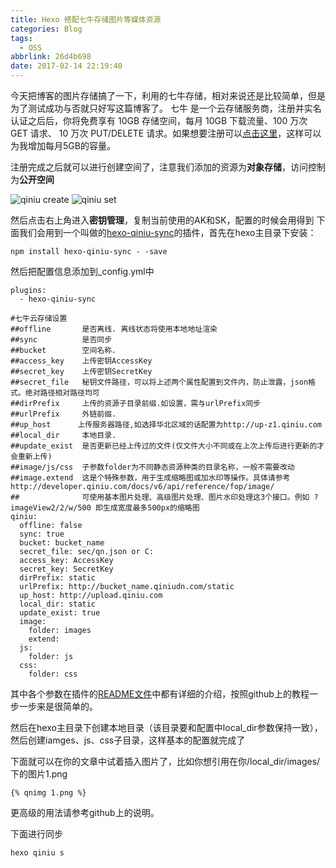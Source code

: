 ```yaml
---
title: Hexo 搭配七牛存储图片等媒体资源
categories: Blog
tags:
  - OSS
abbrlink: 26d4b698
date: 2017-02-14 22:19:40
---
```

今天把博客的图片存储搞了一下，利用的七牛存储，相对来说还是比较简单，但是为了测试成功与否就只好写这篇博客了。
七牛 是一个云存储服务商，注册并实名认证之后后，你将免费享有 10GB 存储空间，每月 10GB 下载流量、100 万次 GET 请求、 10 万次 PUT/DELETE 请求。如果想要注册可以[点击这里](https://portal.qiniu.com/signup?code=3lnfyn5xmh93m)，这样可以为我增加每月5GB的容量。
<!--more-->
注册完成之后就可以进行创建空间了，注意我们添加的资源为**对象存储**，访问控制为**公开空间**

![qiniu create](https://blogpic.skyhive.tech/pic%2Fqiniu_create.png)
![qiniu set](https://blogpic.skyhive.tech/pic%2Fqiniu_set.png)

然后点击右上角进入**密钥管理**，复制当前使用的AK和SK，配置的时候会用得到
下面我们会用到一个叫做的[hexo-qiniu-sync](https://github.com/gyk001/hexo-qiniu-sync)的插件，首先在hexo主目录下安装：
```
npm install hexo-qiniu-sync - -save
```
然后把配置信息添加到_config.yml中
```
plugins:
  - hexo-qiniu-sync

#七牛云存储设置
##offline       是否离线. 离线状态将使用本地地址渲染
##sync          是否同步
##bucket        空间名称.
##access_key    上传密钥AccessKey
##secret_key    上传密钥SecretKey
##secret_file   秘钥文件路径，可以将上述两个属性配置到文件内，防止泄露，json格式。绝对路径相对路径均可
##dirPrefix     上传的资源子目录前缀.如设置，需与urlPrefix同步 
##urlPrefix     外链前缀.
##up_host      上传服务器路径,如选择华北区域的话配置为http://up-z1.qiniu.com
##local_dir     本地目录.
##update_exist  是否更新已经上传过的文件(仅文件大小不同或在上次上传后进行更新的才会重新上传)
##image/js/css  子参数folder为不同静态资源种类的目录名称，一般不需要改动
##image.extend  这是个特殊参数，用于生成缩略图或加水印等操作。具体请参考http://developer.qiniu.com/docs/v6/api/reference/fop/image/ 
##              可使用基本图片处理、高级图片处理、图片水印处理这3个接口。例如 ?imageView2/2/w/500 即生成宽度最多500px的缩略图
qiniu:
  offline: false
  sync: true
  bucket: bucket_name
  secret_file: sec/qn.json or C:
  access_key: AccessKey
  secret_key: SecretKey
  dirPrefix: static
  urlPrefix: http://bucket_name.qiniudn.com/static
  up_host: http://upload.qiniu.com
  local_dir: static
  update_exist: true
  image: 
    folder: images
    extend: 
  js:
    folder: js
  css:
    folder: css
```
其中各个参数在插件的[README文件](https://github.com/gyk001/hexo-qiniu-sync/blob/master/README.md)中都有详细的介绍，按照github上的教程一步一步来是很简单的。

然后在hexo主目录下创建本地目录（该目录要和配置中local_dir参数保持一致），然后创建iamges、js、css子目录，这样基本的配置就完成了

下面就可以在你的文章中试着插入图片了，比如你想引用在你/local_dir/images/下的图片1.png
```
{% qnimg 1.png %}
```
更高级的用法请参考github上的说明。

下面进行同步
```
hexo qiniu s    
```

